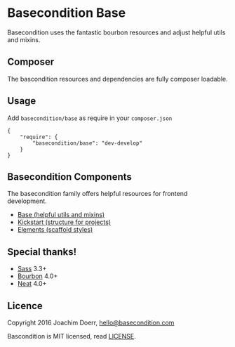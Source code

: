 # Basecondition Base

Basecondition uses the fantastic bourbon resources and adjust helpful utils and mixins.

## Composer

The bascondition resources and dependencies are fully composer loadable. 

## Usage

Add `basecondition/base` as require in your `composer.json` 

    {
        "require": {
            "basecondition/base": "dev-develop"
        }
    }

## Basecondition Components 

The basecondition family offers helpful resources for frontend development.

* [Base (helpful utils and mixins)](https://github.com/basecondition/base)
* [Kickstart (structure for projects)](https://github.com/basecondition/kickstart)
* [Elements (scaffold styles)](https://github.com/basecondition/elements)

## Special thanks!

* [Sass](https://github.com/sass/sass) 3.3+
* [Bourbon](https://github.com/thoughtbot/bourbon) 4.0+
* [Neat](https://github.com/thoughtbot/neat) 4.0+

## Licence

Copyright 2016 Joachim Doerr, hello@basecondition.com

Bascondition is MIT licensed, read [LICENSE](LICENSE).
